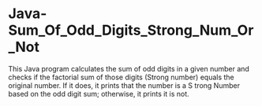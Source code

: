 

# Java-Sum_Of_Odd_Digits_Strong_Num_Or_Not
This Java program calculates the sum of odd digits in a given number and checks if the factorial sum of those digits (Strong number) equals the original number. If it does, it prints that the number is a S
trong Number based on the odd digit sum; otherwise, it prints it is not.
